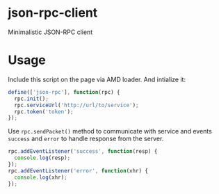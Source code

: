 json-rpc-client
===============

Minimalistic JSON-RPC client

Usage
===============
Include this script on the page via AMD loader. And intialize it:
```javascript
define(['json-rpc'], function(rpc) {
  rpc.init();
  rpc.serviceUrl('http://url/to/service');
  rpc.token('token');
});
```
Use ```rpc.sendPacket()``` method to communicate with service and events ```success``` and ```error``` to handle response from the server.
```javascript
rpc.addEventListener('success', function(resp) {
  console.log(resp);
});
rpc.addEventListener('error', function(xhr) {
  console.log(xhr);
});
```
